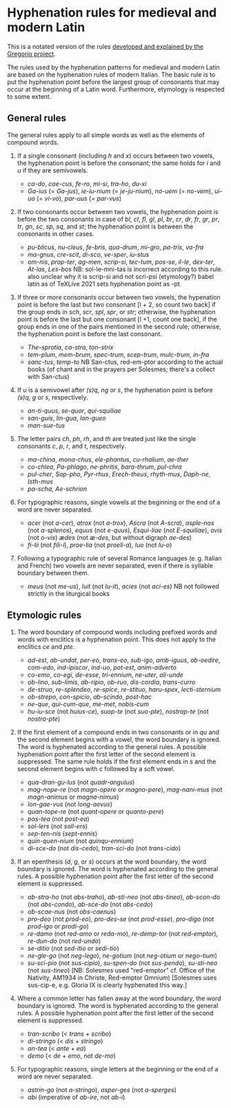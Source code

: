 # Hyphenation rules for medieval and modern Latin

This is a notated version of the rules [developed and explained by the Gregorio project](https://github.com/gregorio-project/hyphen-la/tree/master/doc). 

The rules used by the hyphenation patterns for medieval and modern Latin are
based on the hyphenation rules of modern Italian. The basic rule is to put the
hyphenation point before the largest group of consonants that may occur at the
beginning of a Latin word. Furthermore, etymology is respected to some extent.

## General rules

The general rules apply to all simple words as well as the elements of compound
words.

1. If a single consonant (including *h* and *x*) occurs between two vowels, the
hyphenation point is before the consonant; the same holds for *i* and *u* if
they are semivowels.
	- *ca-do*, *cae-cus*, *fe-ro*, *mi-si*, *tra-ho*, *du-xi*
	- *Ga-ius* (= *Ga-jus*), *ie-iu-nium* (= *je-ju-nium*), *no-uem* (=
	  *no-vem*), *ui-uo* (= *vi-vo*), *par-uus* (= *par-vus*)

2. If two consonants occur between two vowels, the hyphenation point is before
the two consonants in case of *bl*, *cl*, *fl*, *gl*, *pl*, *br*, *cr*, *dr*,
*fr*, *gr*, *pr*, *tr*, *gn*, *sc*, *sp*, *sq*, and *st*; the hyphenation point
is between the consonants in other cases.
	- *pu-blicus*, *nu-cleus*, *fe-bris*, *qua-drum*, *mi-gro*, *pa-tris*,
	  *va-fra*
	- *ma-gnus*, *cre-scit*, *di-sco*, *ve-sper*, *iu-stus*
	- *om-nis*, *prop-ter*, *ag-men*, *scrip-si*, *tec-tum*, *pos-se*, *il-le*,
	  *dex-ter*, *At-las*, *Les-bos*
NB: sol-le-mni-tas is incorrect according to this rule. also unclear why it is scrip-si and not scri-psi (etymology?)
babel latin as of TeXLive 2021 sets hyphenation point as -pt

3. If three or more consonants occur between two vowels, the hypenation point
is before the last but two consonant [l + 2, so count two back] if the group ends in *sch*, *scr*, *spl*,
*spr*, or *str*; otherwise, the hyphenation point is before the last but one
consonant [l +1, count one back], if the group ends in one of the pairs mentioned in the second rule;
otherwise, the hyphenation point is before the last consonant.
	- *The-sprotia*, *ca-stra*, *ton-strix*
	- *tem-plum*, *mem-brum*, *spec-trum*, *scep-trum*, *mulc-trum*, *in-fra*
	- *sanc-tus*, *temp-to*
NB San-ctus, red-em-ptor according to the actual books (of chant and in the prayers per Solesmes; there's a collect with San-ctus)

4. If *u* is a semivowel after *(s)q*, *ng* or *s*, the hyphenation point is
before *(s)q*, *g* or *s*, respectively.
	- *an-ti-quus*, *se-quor*, *qui-squiliae*
	- *san-guis*, *lin-gua*, *lan-gueo*
	- *man-sue-tus*

5. The letter pairs *ch*, *ph*, *rh*, and *th* are treated just like the single
consonants *c*, *p*, *r*, and *t*, respectively.
	- *ma-china*, *mona-chus*, *ele-phantus*, *cu-rhalium*, *ae-ther*
	- *co-chlea*, *Pa-phlago*, *ne-phritis*, *bara-thrum*, *pul-chra*
	- *pul-cher*, *Sap-pho*, *Pyr-rhus*, *Erech-theus*, *rhyth-mus*, *Daph-ne*,
	  *Isth-mus*
	- *pa-scha*, *Ae-schrion* 

6. For typographic reasons, single vowels at the beginning or the end of a
word are never separated.
	- *acer* (not *a-cer*), *atrox* (not *a-trox*), *Ascra* (not *A-scra*),
	  *asple-nos* (not *a-splenos*), *equus* (not *e-quus*), *Esqui-liae* (not
	  *E-squiliae*), *ovis* (not *o-vis*) *ædes* (not *æ-des*, but without
	  digraph *ae-des*)
	- *fi-lii* (not *fili-i*), *proe-lia* (not *proeli-a*), *luo* (not *lu-o*)

7. Following a typographic rule of several Romance languages (e. g. Italian and
French) two vowels are never separated, even if there is syllable boundary
between them.
	- *meus* (not *me-us*), *luit* (not *lu-it*), *acies* (not *aci-es*)
NB not followed strictly in the liturgical books

## Etymologic rules

1. The word boundary of compound words including prefixed words and words with
enclitics is a hyphenation point. This does not apply to the enclitics *ce* and
*pte*.
	- *ad-est*, *ab-undat*, *per-eo*, *trans-eo*, *sub-igo*, *amb-iguus*,
	  *ob-oedire*, *com-edo*, *ind-ipiscor*, *ind-uo*, *pot-est*, *anim-adverto*
	- *co-emo*, *co-egi*, *de-esse*, *tri-ennium*, *ne-uter*, *ali-unde*
	- *ob-lino*, *sub-limis*, *ab-ripio*, *ob-ruo*, *dis-cordia*, *trans-curro*
	- *de-struo*, *re-splendeo*, *re-spice*, *re-stituo*, *haru-spex*,
	  *lecti-sternium*
	- *ob-strepo*, *con-spicio*, *ab-scindo*, *post-hac*
	- *ne-que*, *qui-cum-que*, *me-met*, *nobis-cum*
	- *hu-iu-sce* (not *huius-ce*), *suop-te* (not *suo-pte*), *nostrap-te* (not
	  *nostra-pte*)

2. If the first element of a compound ends in two consonants or in *qu* and the
second element begins with a vowel, the word boundary is ignored. The word is
hyphenated according to the general rules. A possible hyphenation point after
the first letter of the second element is suppressed. The same rule holds if
the first element ends in *s* and the second element begins with *c* followed
by a soft vowel.
	- *qua-dran-gu-lus* (not *quadr-angulus*)
	- *mag-nope-re* (not *magn-opere* or *magno-pere*), *mag-nani-mus* (not
	  *magn-animus* or *magna-nimus*)
	- *lon-gae-vus* (not *long-aevus*)
	- *quan-tope-re* (not *quant-opere* or *quanto-pere*)
	- *pos-tea* (not *post-ea*)
	- *sol-lers* (not *soll-ers*)
	- *sep-ten-nis* (*sept-ennis*)
	- *quin-quen-nium* (not *quinqu-ennium*)
	- *di-sce-do* (not *dis-cedo*), *tran-sci-do* (not *trans-cido*)

3. If an epenthesis (*d*, *g*, or *s*) occurs at the word boundary, the word
boundary is ignored. The word is hyphenated according to the general rules. A
possible hyphenation point after the first letter of the second element is
suppressed.
	- *ab-stra-ho* (not *abs-traho*), *ab-sti-neo* (not *abs-tineo*),
	  *ab-scon-do* (not *abs-condo*), *ab-sce-do* (not *abs-cedo*)
	- *ob-scae-nus* (not *obs-caenus*)
	- *pro-deo* (not *prod-eo*), *pro-des-se* (not *prod-esse*), *pro-digo* (not
	  *prod-igo* or *prodi-go*)
	- *re-damo* (not *red-amo* or *reda-mo*), *re-demp-tor* (not *red-emptor*),
	  *re-dun-do* (not *red-undo*)
	- *se-ditio* (not *sed-itio* or *sedi-tio*)
	- *ne-gle-go* (not *neg-lego*), *ne-gotium* (not *neg-otium* or *nego-tium*)
	- *su-sci-pio* (not *sus-cipio*), *su-spen-do* (not *sus-pendo*),
	  *su-sti-neo* (not *sus-tineo*)
[NB: Solesmes used "red-emptor" cf. Office of the Nativity, AM1934 in Christe, Red-emptor Omnium)
[Solesmes uses sus-cip-e, e.g. Gloria IX is clearly hyphenated this way.]

4. Where a common letter has fallen away at the word boundary, the word
boundary is ignored. The word is hyphenated according to the general rules. A
possible hyphenation point after the first letter of the second element is
suppressed.
	- *tran-scribo* (< *trans* + *scribo*)
	- *di-stringo* (< *dis* + *stringo*)
	- *an-tea* (< *ante* + *ea*)
	- *demo* (< *de* + *emo*, not *de-mo*)

5. For typographic reasons, single letters at the beginning or the end of a
word are never separated.
	- *astrin-go* (not *a-stringo*), *asper-ges* (not *a-sperges*)
	- *abi* (imperative of *ab-ire*, not *ab-i*)
